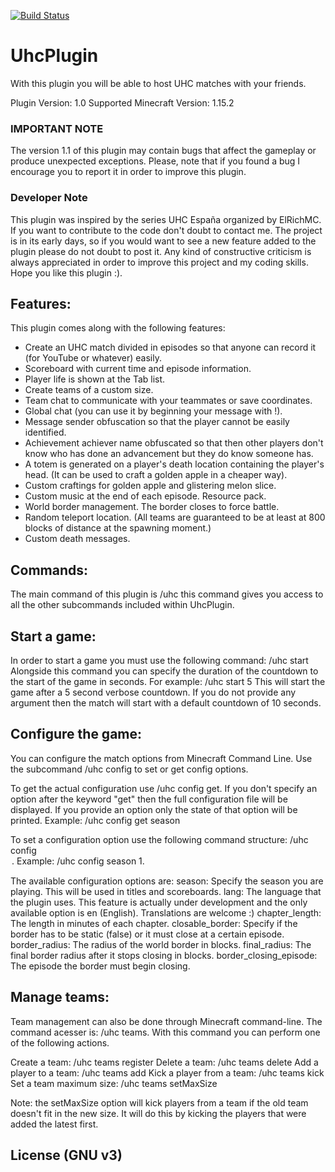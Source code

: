 [![Build Status](https://travis-ci.com/PauMAVA/UhcPlugin.svg?branch=master)](https://travis-ci.com/PauMAVA/UhcPlugin)
# UhcPlugin
With this plugin you will be able to host UHC matches with your friends.

Plugin Version: 1.0
Supported Minecraft Version: 1.15.2

### IMPORTANT NOTE
The version 1.1 of this plugin may contain bugs that affect the gameplay or produce unexpected exceptions. Please, note that if you found a bug I encourage you to report it in order to improve this plugin.

### Developer Note
This plugin was inspired by the series UHC España organized by ElRichMC. If you want to contribute to the code don't doubt to contact me. The project is in its early days, so if you would want to see a new feature added to the plugin please do not doubt to post it. Any kind of constructive criticism is always appreciated in order to improve this project and my coding skills. Hope you like this plugin :).

## Features:
This plugin comes along with the following features:

- Create an UHC match divided in episodes so that anyone can record it (for YouTube or whatever) easily.
- Scoreboard with current time and episode information.
- Player life is shown at the Tab list.
- Create teams of a custom size.
- Team chat to communicate with your teammates or save coordinates.
- Global chat (you can use it by beginning your message with !).
- Message sender obfuscation so that the player cannot be easily identified.
- Achievement achiever name obfuscated so that then other players don't know who has done an advancement but they do know someone has.
- A totem is generated on a player's death location containing the player's head. (It can be used to craft a golden apple in a cheaper way).
- Custom craftings for golden apple and glistering melon slice.
- Custom music at the end of each episode. Resource pack.
- World border management. The border closes to force battle.
- Random teleport location. (All teams are guaranteed to be at least at 800 blocks of distance at the spawning moment.)
- Custom death messages.

## Commands:
The main command of this plugin is /uhc this command gives you access to all the other subcommands included within UhcPlugin.

## Start a game:
In order to start a game you must use the following command: /uhc start
Alongside this command you can specify the duration of the countdown to the start of the game in seconds.
For example: /uhc start 5 This will start the game after a 5 second verbose countdown.
If you do not provide any argument then the match will start with a default countdown of 10 seconds.

## Configure the game:
You can configure the match options from Minecraft Command Line. Use the subcommand /uhc config to set or get config options.

To get the actual configuration use /uhc config get. If you don't specify an option after the keyword "get" then the full configuration file will be displayed. If you provide an option only the state of that option will be printed. Example:
/uhc config get season

To set a configuration option use the following command structure: /uhc config <option> <newValue>.
Example: /uhc config season 1.

The available configuration options are:
season: Specify the season you are playing. This will be used in titles and scoreboards.
lang: The language that the plugin uses. This feature is actually under development and the only available option is en (English). Translations are welcome :)
chapter_length: The length in minutes of each chapter.
closable_border: Specify if the border has to be static (false) or it must close at a certain episode.
border_radius: The radius of the world border in blocks.
final_radius: The final border radius after it stops closing in blocks.
border_closing_episode: The episode the border must begin closing.

## Manage teams:
Team management can also be done through Minecraft command-line. The command acesser is: /uhc teams. With this command you can perform one of the following actions.

Create a team: /uhc teams register <teamName>
Delete a team: /uhc teams delete <teamName>
Add a player to a team: /uhc teams add <playerName> <teamName>
Kick a player from a team: /uhc teams kick <playerName> <teamName>
Set a team maximum size: /uhc teams setMaxSize <teamName> <newSize>

Note: the setMaxSize option will kick players from a team if the old team doesn't fit in the new size. It will do this by kicking the players that were added the latest first.

## License (GNU v3)
